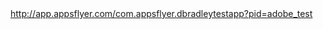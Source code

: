 <html>
<head>

</head>
<body>
  <a href="http://app.appsflyer.com/com.appsflyer.dbradleytestapp?pid=adobe_test">http://app.appsflyer.com/com.appsflyer.dbradleytestapp?pid=adobe_test</a>
</body>
</html>
